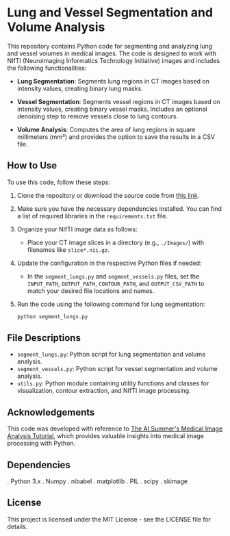 
# Lung and Vessel Segmentation and Volume Analysis

This repository contains Python code for segmenting and analyzing lung and vessel volumes in medical images. The code is designed to work with NIfTI (Neuroimaging Informatics Technology Initiative) images and includes the following functionalities:

- **Lung Segmentation**: Segments lung regions in CT images based on intensity values, creating binary lung masks.

- **Vessel Segmentation**: Segments vessel regions in CT images based on intensity values, creating binary vessel masks. Includes an optional denoising step to remove vessels close to lung contours.

- **Volume Analysis**: Computes the area of lung regions in square millimeters (mm²) and provides the option to save the results in a CSV file.

## How to Use

To use this code, follow these steps:

1. Clone the repository or download the source code from [this link](https://github.com/zaniarshokati/CT_Image_Segmentation/).

2. Make sure you have the necessary dependencies installed. You can find a list of required libraries in the `requirements.txt` file.

3. Organize your NIfTI image data as follows:
   - Place your CT image slices in a directory (e.g., `./Images/`) with filenames like `slice*.nii.gz`.
   
4. Update the configuration in the respective Python files if needed:
   - In the `segment_lungs.py` and `segment_vessels.py` files, set the `INPUT_PATH`, `OUTPUT_PATH`, `CONTOUR_PATH`, and `OUTPUT_CSV_PATH` to match your desired file locations and names.
   
5. Run the code using the following command for lung segmentation:
   ```bash
   python segment_lungs.py

## File Descriptions

- `segment_lungs.py`: Python script for lung segmentation and volume analysis.
- `segment_vessels.py`: Python script for vessel segmentation and volume analysis.
- `utils.py`: Python module containing utility functions and classes for visualization, contour extraction, and NIfTI image processing.


## Acknowledgements

This code was developed with reference to [The AI Summer's Medical Image Analysis Tutorial](https://theaisummer.com/medical-image-python/), which provides valuable insights into medical image processing with Python.

## Dependencies

. Python 3.x
. Numpy
. nibabel
. matplotlib
. PIL
. scipy
. skimage

## License

This project is licensed under the MIT License - see the LICENSE file for details.